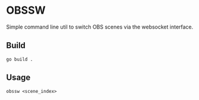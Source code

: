 # OBSSW

Simple command line util to switch OBS scenes via the websocket interface.

## Build

`go build .`

## Usage

`obssw <scene_index>`
